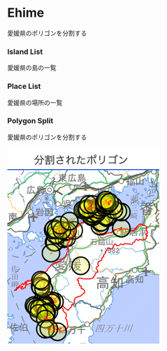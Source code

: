 Ehime
===============


愛媛県のポリゴンを分割する


### Island List

愛媛県の島の一覧

### Place List

愛媛県の場所の一覧


### Polygon Split

愛媛県のポリゴンを分割する

![splited_polygons](https://github.com/ohwada/World_Countries/blob/main/geoPandas/polygon_explode/ehime/polygon_split/screenshots/splited_polygons.png)